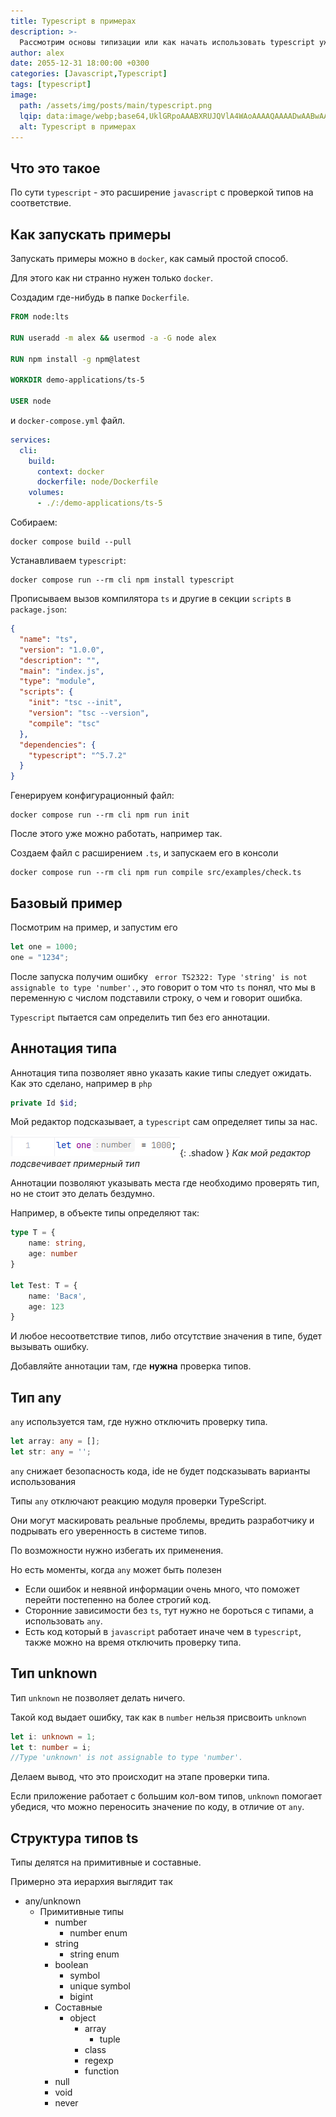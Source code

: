 ```yaml
---
title: Typescript в примерах
description: >-
  Рассмотрим основы типизации или как начать использовать typescript уже сегодня.
author: alex
date: 2055-12-31 18:00:00 +0300
categories: [Javascript,Typescript]
tags: [typescript]
image:
  path: /assets/img/posts/main/typescript.png
  lqip: data:image/webp;base64,UklGRpoAAABXRUJQVlA4WAoAAAAQAAAADwAABwAAQUxQSDIAAAARL0AmbZurmr57yyIiqE8oiG0bejIYEQTgqiDA9vqnsUSI6H+oAERp2HZ65qP/VIAWAFZQOCBCAAAA8AEAnQEqEAAIAAVAfCWkAALp8sF8rgRgAP7o9FDvMCkMde9PK7euH5M1m6VWoDXf2FkP3BqV0ZYbO6NA/VFIAAAA
  alt: Typescript в примерах
---
```


## Что это такое

По сути `typescript` - это расширение `javascript` с проверкой типов на соответствие.

## Как запускать примеры

Запускать примеры можно в `docker`, как самый простой способ.

Для этого как ни странно нужен только `docker`.

Создадим где-нибудь в папке `Dockerfile`.

````dockerfile
FROM node:lts

RUN useradd -m alex && usermod -a -G node alex

RUN npm install -g npm@latest

WORKDIR demo-applications/ts-5

USER node
````

и `docker-compose.yml` файл.

````yaml
services:
  cli:
    build:
      context: docker
      dockerfile: node/Dockerfile
    volumes:
      - ./:/demo-applications/ts-5
````

Собираем:

````shell
docker compose build --pull
````

Устанавливаем `typescript`:

````shell
docker compose run --rm cli npm install typescript
````

Прописываем вызов компилятора `ts` и другие в секции `scripts` в `package.json`:

````json
{
  "name": "ts",
  "version": "1.0.0",
  "description": "",
  "main": "index.js",
  "type": "module",
  "scripts": {
    "init": "tsc --init",
    "version": "tsc --version",
    "compile": "tsc"
  },
  "dependencies": {
    "typescript": "^5.7.2"
  }
}
````

Генерируем конфигурационный файл:

````shell
docker compose run --rm cli npm run init
````

После этого уже можно работать, например так.

Создаем файл с расширением `.ts`, и запускаем его в консоли 

````shell
docker compose run --rm cli npm run compile src/examples/check.ts
````

## Базовый пример

Посмотрим на пример, и запустим его

````typescript
let one = 1000;
one = "1234";
````

После запуска получим ошибку ` error TS2322: Type 'string' is not assignable to type 'number'.`, это говорит о том что `ts` понял, что мы в переменную с числом подставили строку, о чем и говорит ошибка.

`Typescript` пытается сам определить тип без его аннотации.

## Аннотация типа

Аннотация типа позволяет явно указать какие типы следует ожидать. Как это сделано, например в `php` 

````php
private Id $id;
````

Мой редактор подсказывает, а `typescript` сам определяет типы за нас.

![img-description](/assets/img/posts/javascript/typescript/ts-1.png){: .shadow }
_Как мой редактор подсвечивает примерный тип_

Аннотации позволяют указывать места где необходимо проверять тип, но не стоит это делать бездумно.

Например, в объекте типы определяют так:

````typescript
type T = {
    name: string,
    age: number
}

let Test: T = {
    name: 'Вася',
    age: 123
}
````

И любое несоответствие типов, либо отсутствие значения в типе, будет вызывать ошибку.

Добавляйте аннотации там, где **нужна** проверка типов.

## Тип any

`any` используется там, где нужно отключить проверку типа.

````typescript
let array: any = [];
let str: any = '';
````

`any` снижает безопасность кода, ide не будет подсказывать варианты использования

Типы `any` отключают реакцию модуля проверки TypeScript.

Они могут маскировать реальные проблемы, вредить разработчику и подрывать его уверенность в системе типов.

По возможности нужно избегать их применения.

Но есть моменты, когда `any` может быть полезен

- Если ошибок и неявной информации очень много, что поможет перейти постепенно на более строгий код.
- Сторонние зависимости без `ts`, тут нужно не бороться с типами, а использовать `any`.
- Есть код который в `javascript` работает иначе чем в `typescript`, также можно на время отключить проверку типа.

## Тип unknown

Тип `unknown` не позволяет делать ничего.

Такой код выдает ошибку, так как в `number` нельзя присвоить `unknown`

````typescript
let i: unknown = 1;
let t: number = i;
//Type 'unknown' is not assignable to type 'number'.
````

Делаем вывод, что это происходит на этапе проверки типа.

Если приложение работает с большим кол-вом типов, `unknown` помогает убедися, что можно переносить значение по коду, в отличие от `any`.

## Структура типов ts

Типы делятся на примитивные и составные.

Примерно эта иерархия выглядит так

- any/unknown
  - Примитивные типы
      - number
        - number enum
      - string
        - string enum
      - boolean
        - symbol
        - unique symbol
        - bigint
    - Составные
      - object
        - array
          - tuple
        - class
        - regexp
        - function
    - null
    - void
    - never






